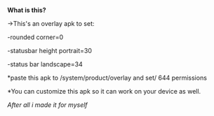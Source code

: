 **What is this?**

->This's an overlay apk to set:

-rounded corner=0

-statusbar height portrait=30

-status bar landscape=34

*paste this apk to /system/product/overlay and set/ 644 permissions

*You can customize this apk so it can work on your device as well.

*After all i made it for myself*
